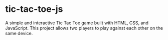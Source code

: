 # tic-tac-toe-js
A simple and interactive Tic Tac Toe game built with HTML, CSS, and JavaScript. This project allows two players to play against each other on the same device. 
